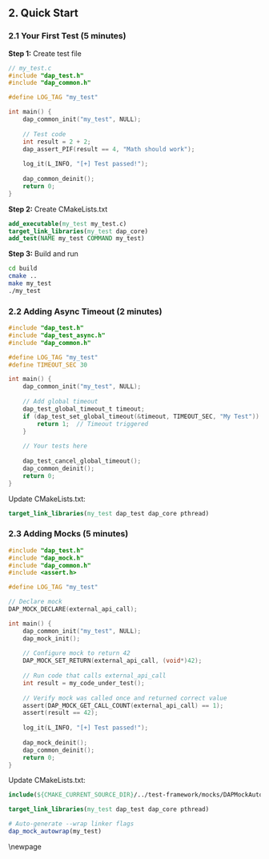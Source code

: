 ## 2. Quick Start

### 2.1 Your First Test (5 minutes)

**Step 1:** Create test file

```c
// my_test.c
#include "dap_test.h"
#include "dap_common.h"

#define LOG_TAG "my_test"

int main() {
    dap_common_init("my_test", NULL);
    
    // Test code
    int result = 2 + 2;
    dap_assert_PIF(result == 4, "Math should work");
    
    log_it(L_INFO, "[+] Test passed!");
    
    dap_common_deinit();
    return 0;
}
```

**Step 2:** Create CMakeLists.txt

```cmake
add_executable(my_test my_test.c)
target_link_libraries(my_test dap_core)
add_test(NAME my_test COMMAND my_test)
```

**Step 3:** Build and run

```bash
cd build
cmake ..
make my_test
./my_test
```

### 2.2 Adding Async Timeout (2 minutes)

```c
#include "dap_test.h"
#include "dap_test_async.h"
#include "dap_common.h"

#define LOG_TAG "my_test"
#define TIMEOUT_SEC 30

int main() {
    dap_common_init("my_test", NULL);
    
    // Add global timeout
    dap_test_global_timeout_t timeout;
    if (dap_test_set_global_timeout(&timeout, TIMEOUT_SEC, "My Test")) {
        return 1;  // Timeout triggered
    }
    
    // Your tests here
    
    dap_test_cancel_global_timeout();
    dap_common_deinit();
    return 0;
}
```

Update CMakeLists.txt:
```cmake
target_link_libraries(my_test dap_test dap_core pthread)
```

### 2.3 Adding Mocks (5 minutes)

```c
#include "dap_test.h"
#include "dap_mock.h"
#include "dap_common.h"
#include <assert.h>

#define LOG_TAG "my_test"

// Declare mock
DAP_MOCK_DECLARE(external_api_call);

int main() {
    dap_common_init("my_test", NULL);
    dap_mock_init();
    
    // Configure mock to return 42
    DAP_MOCK_SET_RETURN(external_api_call, (void*)42);
    
    // Run code that calls external_api_call
    int result = my_code_under_test();
    
    // Verify mock was called once and returned correct value
    assert(DAP_MOCK_GET_CALL_COUNT(external_api_call) == 1);
    assert(result == 42);
    
    log_it(L_INFO, "[+] Test passed!");
    
    dap_mock_deinit();
    dap_common_deinit();
    return 0;
}
```

Update CMakeLists.txt:
```cmake
include(${CMAKE_CURRENT_SOURCE_DIR}/../test-framework/mocks/DAPMockAutoWrap.cmake)

target_link_libraries(my_test dap_test dap_core pthread)

# Auto-generate --wrap linker flags
dap_mock_autowrap(my_test)
```

\newpage

